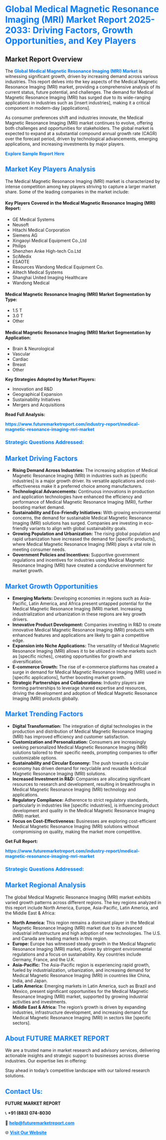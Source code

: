 <h1 style="color: #007BFF;">Global Medical Magnetic Resonance Imaging (MRI) Market Report 2025-2033: Driving Factors, Growth Opportunities, and Key Players</h1>

<section id="overview">
<h2>Market Report Overview</h2>
<p>The <a href="https://www.futuremarketreport.com/industry-report/medical-magnetic-resonance-imaging-mri-market" style="color: #007BFF; text-decoration: none;"><strong>Global Medical Magnetic Resonance Imaging (MRI) Market</strong></a> is witnessing significant growth, driven by increasing demand across various industries. This report delves into the key aspects of the Medical Magnetic Resonance Imaging (MRI) market, providing a comprehensive analysis of its current status, future potential, and challenges. The demand for Medical Magnetic Resonance Imaging (MRI) has surged due to its wide-ranging applications in industries such as [insert industries], making it a critical component in modern-day [applications].</p>
<p>As consumer preferences shift and industries innovate, the Medical Magnetic Resonance Imaging (MRI) market continues to evolve, offering both challenges and opportunities for stakeholders. The global market is expected to expand at a substantial compound annual growth rate (CAGR) over the forecast period, driven by technological advancements, emerging applications, and increasing investments by major players.</p>
</section>

<section id="overview">
<p><a href="https://www.futuremarketreport.com/request-sample/reportId=78201" style="color: #007BFF; text-decoration: none;"><strong>Explore Sample Report Here</strong></a></p>
</section>

<section id="key-players">
<h2 style="color: #007BFF;">Market Key Players Analysis</h2>
<p>The Medical Magnetic Resonance Imaging (MRI) market is characterized by intense competition among key players striving to capture a larger market share. Some of the leading companies in the market include:</p>
<h4>Key Players Covered in the Medical Magnetic Resonance Imaging (MRI) Report:</h4>
<ul><li>GE Medical Systems</li><li>Neusoft</li><li>Hitachi Medical Corporation</li><li>Siemens AG</li><li>Xingaoyi Medical Equipment Co.,Ltd</li><li>Philips</li><li>Shenzhen Anke High-tech Co.Ltd</li><li>SciMedix</li><li>ESAOTE</li><li>Resources Wandong Medical Equipment Co.</li><li>Alltech Medical Systems</li><li>Shanghai United Imaging Healthcare</li><li>Wandong Medical</li></ul>
<h4>Medical Magnetic Resonance Imaging (MRI) Market Segmentation by Type:</h4>
<ul><li>1.5 T</li><li>3.0 T</li><li>Other</li></ul>

<h4>Medical Magnetic Resonance Imaging (MRI) Market Segmentation by Application:</h4>
<ul><li>Brain &amp; Neurological</li><li>Vascular</li><li>Cardiac</li><li>Breast</li><li>Other</li></ul>
<p><strong>Key Strategies Adopted by Market Players:</strong></p>
<ul>
<li>Innovation and R&D</li>
<li>Geographical Expansion</li>
<li>Sustainability Initiatives</li>
<li>Mergers and Acquisitions</li>
</ul>
</section>

<section>
<p><strong>Read Full Analysis: </strong></p><a href="https://www.futuremarketreport.com/industry-report/medical-magnetic-resonance-imaging-mri-market" style="color: #007BFF; text-decoration: none;"><strong>https://www.futuremarketreport.com/industry-report/medical-magnetic-resonance-imaging-mri-market</strong></a>
<h3 style="color: #007BFF;">Strategic Questions Addressed:</h3>
</section>

<section id="driving-factors">
<h2 style="color: #007BFF;">Market Driving Factors</h2>
<ul>
<li><strong>Rising Demand Across Industries:</strong> The increasing adoption of Medical Magnetic Resonance Imaging (MRI) in industries such as [specific industries] is a major growth driver. Its versatile applications and cost-effectiveness make it a preferred choice among manufacturers.</li>
<li><strong>Technological Advancements:</strong> Continuous innovations in production and application technologies have enhanced the efficiency and performance of Medical Magnetic Resonance Imaging (MRI), further boosting market demand.</li>
<li><strong>Sustainability and Eco-Friendly Initiatives:</strong> With growing environmental concerns, the demand for sustainable Medical Magnetic Resonance Imaging (MRI) solutions has surged. Companies are investing in eco-friendly variants to align with global sustainability goals.</li>
<li><strong>Growing Population and Urbanization:</strong> The rising global population and rapid urbanization have increased the demand for [specific products], where Medical Magnetic Resonance Imaging (MRI) plays a vital role in meeting consumer needs.</li>
<li><strong>Government Policies and Incentives:</strong> Supportive government regulations and incentives for industries using Medical Magnetic Resonance Imaging (MRI) have created a conducive environment for market growth.</li>
</ul>
</section>

<section id="growth-opportunities">
<h2 style="color: #007BFF;">Market Growth Opportunities</h2>
<ul>
<li><strong>Emerging Markets:</strong> Developing economies in regions such as Asia-Pacific, Latin America, and Africa present untapped potential for the Medical Magnetic Resonance Imaging (MRI) market. Increasing industrialization and urbanization in these regions are key growth drivers.</li>
<li><strong>Innovative Product Development:</strong> Companies investing in R&D to create innovative Medical Magnetic Resonance Imaging (MRI) products with enhanced features and applications are likely to gain a competitive edge.</li>
<li><strong>Expansion into Niche Applications:</strong> The versatility of Medical Magnetic Resonance Imaging (MRI) allows it to be utilized in niche markets such as [specific niches], creating opportunities for growth and diversification.</li>
<li><strong>E-commerce Growth:</strong> The rise of e-commerce platforms has created a surge in demand for Medical Magnetic Resonance Imaging (MRI) used in [specific applications], further boosting market growth.</li>
<li><strong>Strategic Partnerships and Collaborations:</strong> Industry players are forming partnerships to leverage shared expertise and resources, driving the development and adoption of Medical Magnetic Resonance Imaging (MRI) products globally.</li>
</ul>
</section>

<section id="trending-factors">
<h2 style="color: #007BFF;">Market Trending Factors</h2>
<ul>
<li><strong>Digital Transformation:</strong> The integration of digital technologies in the production and distribution of Medical Magnetic Resonance Imaging (MRI) has improved efficiency and customer satisfaction.</li>
<li><strong>Customization and Personalization:</strong> Consumers are increasingly seeking personalized Medical Magnetic Resonance Imaging (MRI) solutions tailored to their specific needs, prompting companies to offer customizable options.</li>
<li><strong>Sustainability and Circular Economy:</strong> The push towards a circular economy has driven demand for recyclable and reusable Medical Magnetic Resonance Imaging (MRI) solutions.</li>
<li><strong>Increased Investment in R&D:</strong> Companies are allocating significant resources to research and development, resulting in breakthroughs in Medical Magnetic Resonance Imaging (MRI) technology and applications.</li>
<li><strong>Regulatory Compliance:</strong> Adherence to strict regulatory standards, particularly in industries like [specific industries], is influencing product development and quality in the Medical Magnetic Resonance Imaging (MRI) market.</li>
<li><strong>Focus on Cost-Effectiveness:</strong> Businesses are exploring cost-efficient Medical Magnetic Resonance Imaging (MRI) solutions without compromising on quality, making the market more competitive.</li>
</ul>
</section>

<section>
<p><strong>Get Full Report: </strong></p><a href="https://www.futuremarketreport.com/industry-report/medical-magnetic-resonance-imaging-mri-market" style="color: #007BFF; text-decoration: none;"><strong>https://www.futuremarketreport.com/industry-report/medical-magnetic-resonance-imaging-mri-market</strong></a>
<h3 style="color: #007BFF;">Strategic Questions Addressed:</h3>
</section>


<section id="regional-analysis">
<h2 style="color: #007BFF;">Market Regional Analysis</h2>
<p>The global Medical Magnetic Resonance Imaging (MRI) market exhibits varied growth patterns across different regions. The key regions analyzed in this report include North America, Europe, Asia-Pacific, Latin America, and the Middle East & Africa:</p>
<ul>
<li><strong>North America:</strong> This region remains a dominant player in the Medical Magnetic Resonance Imaging (MRI) market due to its advanced industrial infrastructure and high adoption of new technologies. The U.S. and Canada are leading markets in this region.</li>
<li><strong>Europe:</strong> Europe has witnessed steady growth in the Medical Magnetic Resonance Imaging (MRI) market, driven by stringent environmental regulations and a focus on sustainability. Key countries include Germany, France, and the U.K.</li>
<li><strong>Asia-Pacific:</strong> The Asia-Pacific region is experiencing rapid growth, fueled by industrialization, urbanization, and increasing demand for Medical Magnetic Resonance Imaging (MRI) in countries like China, India, and Japan.</li>
<li><strong>Latin America:</strong> Emerging markets in Latin America, such as Brazil and Mexico, present significant opportunities for the Medical Magnetic Resonance Imaging (MRI) market, supported by growing industrial activities and investments.</li>
<li><strong>Middle East & Africa:</strong> The region’s growth is driven by expanding industries, infrastructure development, and increasing demand for Medical Magnetic Resonance Imaging (MRI) in sectors like [specific sectors].</li>
</ul>
</section>

<footer>
<h2 style="color: #007BFF;">About FUTURE MARKET REPORT</h2>
<p>We are a trusted name in market research and advisory services, delivering actionable insights and strategic support to businesses across diverse industries. Our expertise lies in offering:</p>

<p>Stay ahead in today’s competitive landscape with our tailored research solutions.</p>

<h2 style="color: #007BFF;">Contact Us:</h2>
<p><strong>FUTURE MARKET REPORT</strong></p>
<p>📞 <strong>+91 (883) 074-8030</strong></p>
<p>📧 <strong><a href="mailto:help@futuremarketreport.com" style="color: #007BFF;">help@futuremarketreport.com</a></strong></p>
<p>🌐 <strong><a href="https://www.futuremarketreport.com/" style="color: #007BFF;">Visit Our Website</a></strong></p>
</footer>